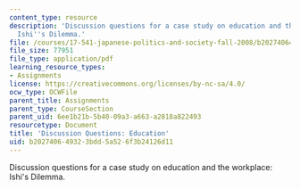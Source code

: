 ```yaml
---
content_type: resource
description: 'Discussion questions for a case study on education and the workplace:
  Ishi''s Dilemma.'
file: /courses/17-541-japanese-politics-and-society-fall-2008/b202740649323bdd5a526f3b24126d11_questions3.pdf
file_size: 77951
file_type: application/pdf
learning_resource_types:
- Assignments
license: https://creativecommons.org/licenses/by-nc-sa/4.0/
ocw_type: OCWFile
parent_title: Assignments
parent_type: CourseSection
parent_uid: 6ee1b21b-5b40-09a3-a663-a2818a822493
resourcetype: Document
title: 'Discussion Questions: Education'
uid: b2027406-4932-3bdd-5a52-6f3b24126d11
---
```

Discussion questions for a case study on education and the workplace: Ishi's Dilemma.
